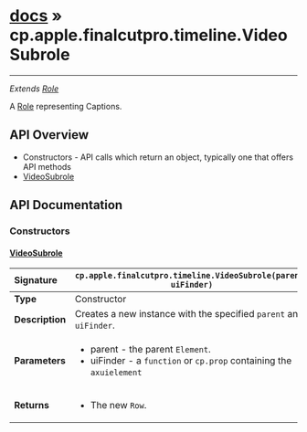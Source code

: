 # [docs](index.md) » cp.apple.finalcutpro.timeline.VideoSubrole
---

*Extends [Role](cp.apple.finalcutpro.timeline.Role.md)*

A [Role](cp.apple.finalcutpro.timeline.Role.md) representing Captions.

## API Overview
* Constructors - API calls which return an object, typically one that offers API methods
 * [VideoSubrole](#videosubrole)

## API Documentation

### Constructors

#### [VideoSubrole](#videosubrole)
| <span style="float: left;">**Signature**</span> | <span style="float: left;">`cp.apple.finalcutpro.timeline.VideoSubrole(parent, uiFinder)` </span>                                                          |
| -----------------------------------------------------|---------------------------------------------------------------------------------------------------------|
| **Type**                                             | Constructor |
| **Description**                                      | Creates a new instance with the specified `parent` and `uiFinder`. |
| **Parameters**                                       | <ul><li>parent - the parent <code>Element</code>.</li><li>uiFinder - a <code>function</code> or <code>cp.prop</code> containing the <code>axuielement</code></li></ul> |
| **Returns**                                          | <ul><li>The new <code>Row</code>.</li></ul> |


